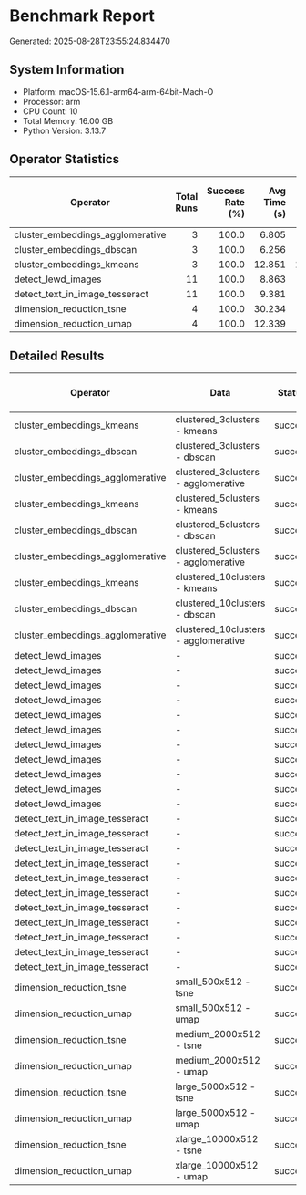 # Benchmark Report

Generated: 2025-08-28T23:55:24.834470

## System Information

- Platform: macOS-15.6.1-arm64-arm-64bit-Mach-O
- Processor: arm
- CPU Count: 10
- Total Memory: 16.00 GB
- Python Version: 3.13.7

## Operator Statistics

| Operator | Total Runs | Success Rate (%) | Avg Time (s) | Min Time (s) | Max Time (s) | Std Time (s) | Avg Mem Change (MB) | Peak Mem (MB) |
|---|---:|---:|---:|---:|---:|---:|---:|---:|
| cluster_embeddings_agglomerative | 3 | 100.0 | 6.805 | 6.164 | 8.069 | 0.894 | 23.85 | 851.23 |
| cluster_embeddings_dbscan | 3 | 100.0 | 6.256 | 6.214 | 6.277 | 0.030 | -10.64 | 851.92 |
| cluster_embeddings_kmeans | 3 | 100.0 | 12.851 | 10.772 | 14.850 | 1.666 | -38.10 | 846.00 |
| detect_lewd_images | 11 | 100.0 | 8.863 | 6.579 | 9.632 | 0.817 | -18.47 | 1905.08 |
| detect_text_in_image_tesseract | 11 | 100.0 | 9.381 | 5.869 | 15.024 | 2.735 | 0.54 | 1615.25 |
| dimension_reduction_tsne | 4 | 100.0 | 30.234 | 6.242 | 63.125 | 21.633 | 40.23 | 2008.08 |
| dimension_reduction_umap | 4 | 100.0 | 12.339 | 8.190 | 16.055 | 3.177 | 18.89 | 2041.16 |

## Detailed Results

| Operator | Data | Status | Exec Time (s) | Mem Change (MB) | Peak Mem (MB) | CPU Time (s) | Error |
|---|---|---|---:|---:|---:|---:|---|
| cluster_embeddings_kmeans | clustered_3clusters - kmeans | success | 10.772 | -114.27 | 833.44 | 0.159 |  |
| cluster_embeddings_dbscan | clustered_3clusters - dbscan | success | 6.277 | -45.19 | 783.95 | 0.530 |  |
| cluster_embeddings_agglomerative | clustered_3clusters - agglomerative | success | 8.069 | 48.06 | 791.03 | 0.517 |  |
| cluster_embeddings_kmeans | clustered_5clusters - kmeans | success | 12.932 | -0.08 | 798.42 | 0.136 |  |
| cluster_embeddings_dbscan | clustered_5clusters - dbscan | success | 6.214 | 13.16 | 815.94 | 0.661 |  |
| cluster_embeddings_agglomerative | clustered_5clusters - agglomerative | success | 6.164 | 23.14 | 845.47 | 0.642 |  |
| cluster_embeddings_kmeans | clustered_10clusters - kmeans | success | 14.850 | 0.06 | 846.00 | 0.137 |  |
| cluster_embeddings_dbscan | clustered_10clusters - dbscan | success | 6.277 | 0.12 | 851.92 | 0.648 |  |
| cluster_embeddings_agglomerative | clustered_10clusters - agglomerative | success | 6.183 | 0.36 | 851.23 | 0.674 |  |
| detect_lewd_images | - | success | 9.632 | -140.19 | 1748.17 | 1.792 |  |
| detect_lewd_images | - | success | 9.470 | -15.81 | 1820.66 | 1.739 |  |
| detect_lewd_images | - | success | 9.424 | -114.45 | 1905.08 | 1.773 |  |
| detect_lewd_images | - | success | 9.016 | 14.83 | 1871.75 | 1.759 |  |
| detect_lewd_images | - | success | 8.182 | -114.05 | 1798.22 | 2.125 |  |
| detect_lewd_images | - | success | 9.196 | 58.14 | 1863.23 | 1.753 |  |
| detect_lewd_images | - | success | 8.842 | 47.11 | 1881.09 | 1.772 |  |
| detect_lewd_images | - | success | 8.761 | 53.41 | 1892.48 | 1.787 |  |
| detect_lewd_images | - | success | 9.087 | -21.03 | 1848.25 | 1.734 |  |
| detect_lewd_images | - | success | 6.579 | 53.12 | 1865.45 | 1.780 |  |
| detect_lewd_images | - | success | 9.302 | -24.25 | 1877.45 | 1.800 |  |
| detect_text_in_image_tesseract | - | success | 12.963 | 5.95 | 1615.22 | 0.068 |  |
| detect_text_in_image_tesseract | - | success | 10.756 | 0.03 | 1615.25 | 0.063 |  |
| detect_text_in_image_tesseract | - | success | 15.024 | 0.00 | 1615.25 | 0.062 |  |
| detect_text_in_image_tesseract | - | success | 11.240 | 0.00 | 1615.25 | 0.080 |  |
| detect_text_in_image_tesseract | - | success | 6.466 | 0.00 | 1615.25 | 0.060 |  |
| detect_text_in_image_tesseract | - | success | 8.662 | 0.00 | 1615.25 | 0.054 |  |
| detect_text_in_image_tesseract | - | success | 8.693 | 0.00 | 1615.25 | 0.053 |  |
| detect_text_in_image_tesseract | - | success | 6.450 | 0.00 | 1615.25 | 0.101 |  |
| detect_text_in_image_tesseract | - | success | 5.869 | 0.00 | 1615.25 | 0.059 |  |
| detect_text_in_image_tesseract | - | success | 8.997 | 0.00 | 1615.25 | 0.093 |  |
| detect_text_in_image_tesseract | - | success | 8.067 | 0.00 | 1615.25 | 0.055 |  |
| dimension_reduction_tsne | small_500x512 - tsne | success | 6.242 | 5.47 | 1679.20 | 8.336 |  |
| dimension_reduction_umap | small_500x512 - umap | success | 8.190 | 10.77 | 1689.98 | 2.457 |  |
| dimension_reduction_tsne | medium_2000x512 - tsne | success | 16.433 | 22.95 | 1712.94 | 85.710 |  |
| dimension_reduction_umap | medium_2000x512 - umap | success | 10.407 | 30.62 | 1745.19 | 2.752 |  |
| dimension_reduction_tsne | large_5000x512 - tsne | success | 35.137 | 64.00 | 1829.20 | 282.059 |  |
| dimension_reduction_umap | large_5000x512 - umap | success | 16.055 | 14.64 | 1873.23 | 8.524 |  |
| dimension_reduction_tsne | xlarge_10000x512 - tsne | success | 63.125 | 68.48 | 2008.08 | 537.380 |  |
| dimension_reduction_umap | xlarge_10000x512 - umap | success | 14.706 | 19.53 | 2041.16 | 9.226 |  |
